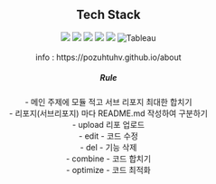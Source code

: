

<div align="center">
    <h2>Tech Stack</h2>
<img src="https://img.shields.io/badge/Python-3776AB?style=flat-square&logo=python&logoColor=white"> 
<img src="https://img.shields.io/badge/FastAPI-009688?style=flat-square&logo=FastAPI&logoColor=white">
<img src="https://img.shields.io/badge/MySQL-4479A1?style=flat-square&logo=MySQL&logoColor=white">
<img src="https://img.shields.io/badge/Postgresql-4169E1?style=flat-square&logo=postgresql&logoColor=white">
<img src="https://img.shields.io/badge/Looker-4285F4?style=flat-square&logo=Looker&logoColor=white">
<img src="https://img.shields.io/badge/Tableau-E97627?style=flat-square&logo=Tableau&logoColor=white" alt="Tableau">
<br>
<br>
info : https://pozuhtuhv.github.io/about<br>
    
##### Rule

\- 메인 주제에 모듈 적고 서브 리포지 최대한 합치기<br>
\- 리포지(서브리포지) 마다 README.md 작성하여 구분하기<br>
\- upload 리포 업로드<br>
\- edit - 코드 수정<br>
\- del - 기능 삭제<br>
\- combine - 코드 합치기<br>
\- optimize - 코드 최적화<br>
</div>

<!--
**pozuhtuhv/pozuhtuhv** is a ✨ _special_ ✨ repository because its `README.md` (this file) appears on your GitHub profile.

Here are some ideas to get you started:

- 🔭 I’m currently working on ...
- 🌱 I’m currently learning ...
- 👯 I’m looking to collaborate on ...
- 🤔 I’m looking for help with ...
- 💬 Ask me about ...
- 📫 How to reach me: ...
- 😄 Pronouns: ...
- ⚡ Fun fact: ...
-->
